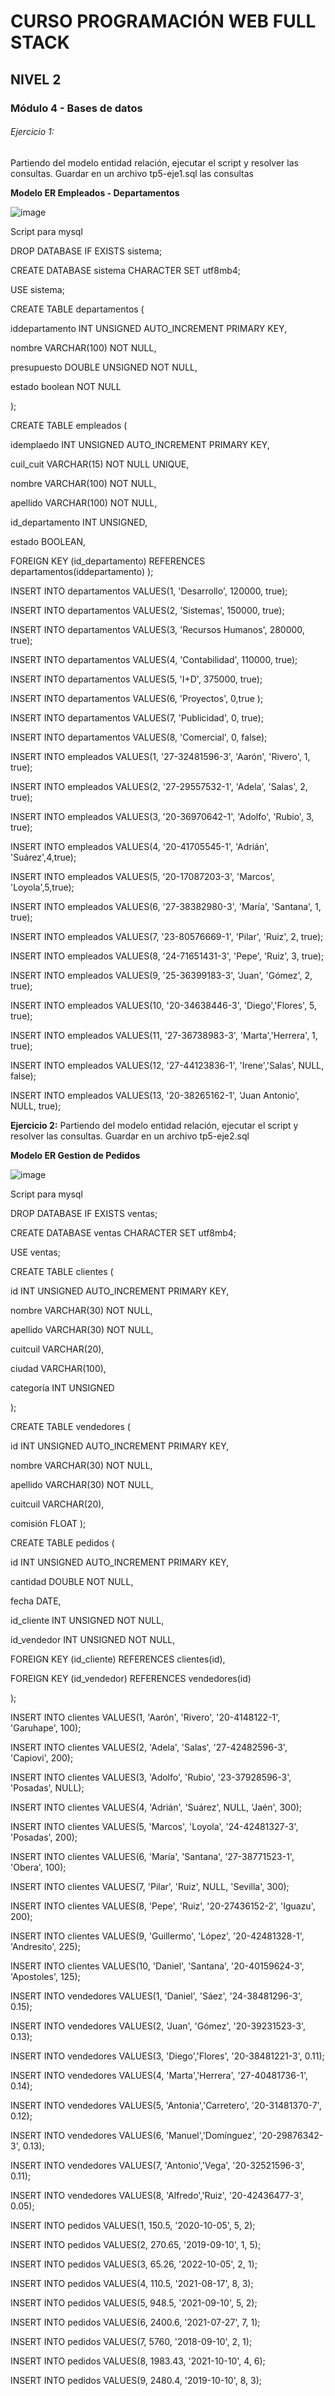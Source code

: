 # CURSO PROGRAMACIÓN WEB FULL STACK
## NIVEL 2
### Módulo 4 - Bases de datos
###### Ejercicio 1:

Partiendo del modelo entidad relación, ejecutar el script y resolver las consultas. Guardar en un archivo  tp5-eje1.sql las consultas

**Modelo ER Empleados - Departamentos**

![image](https://user-images.githubusercontent.com/113069388/201545257-c6189b8e-3da6-4563-a16d-6f14cdb923be.png)


Script para mysql

DROP DATABASE IF EXISTS sistema;

CREATE DATABASE sistema CHARACTER SET utf8mb4;

USE sistema;

CREATE TABLE departamentos (

iddepartamento INT UNSIGNED AUTO_INCREMENT PRIMARY KEY,

nombre VARCHAR(100) NOT NULL,

presupuesto DOUBLE UNSIGNED NOT NULL,

estado  boolean NOT NULL

);


CREATE TABLE empleados (

idemplaedo INT UNSIGNED AUTO_INCREMENT PRIMARY KEY,

cuil_cuit VARCHAR(15) NOT NULL UNIQUE,

nombre VARCHAR(100) NOT NULL,

apellido VARCHAR(100) NOT NULL,

id_departamento INT UNSIGNED,

estado BOOLEAN,

FOREIGN KEY (id_departamento) REFERENCES departamentos(iddepartamento)
);


INSERT INTO departamentos VALUES(1, 'Desarrollo', 120000, true);  

INSERT INTO departamentos VALUES(2, 'Sistemas', 150000, true);  

INSERT INTO departamentos VALUES(3, 'Recursos Humanos', 280000, true);

INSERT INTO departamentos VALUES(4, 'Contabilidad', 110000, true);

INSERT INTO departamentos VALUES(5, 'I+D', 375000, true);

INSERT INTO departamentos VALUES(6, 'Proyectos', 0,true );

INSERT INTO departamentos VALUES(7, 'Publicidad', 0, true);

INSERT INTO departamentos VALUES(8, 'Comercial', 0, false);

INSERT INTO empleados VALUES(1, '27-32481596-3', 'Aarón', 'Rivero', 1, true);

INSERT INTO empleados VALUES(2, '27-29557532-1', 'Adela', 'Salas', 2, true);

INSERT INTO empleados VALUES(3, '20-36970642-1', 'Adolfo', 'Rubio', 3, true);

INSERT INTO empleados VALUES(4, '20-41705545-1', 'Adrián', 'Suárez',4,true);

INSERT INTO empleados VALUES(5, '20-17087203-3', 'Marcos', 'Loyola',5,true);

INSERT INTO empleados VALUES(6, '27-38382980-3', 'María', 'Santana', 1, true);

INSERT INTO empleados VALUES(7, '23-80576669-1', 'Pilar', 'Ruiz', 2, true); 

INSERT INTO empleados VALUES(8, '24-71651431-3', 'Pepe', 'Ruiz', 3, true);

INSERT INTO empleados VALUES(9, '25-36399183-3', 'Juan', 'Gómez', 2, true);

INSERT INTO empleados VALUES(10, '20-34638446-3', 'Diego','Flores', 5, true);

INSERT INTO empleados VALUES(11, '27-36738983-3', 'Marta','Herrera', 1, true);

INSERT INTO empleados VALUES(12, '27-44123836-1', 'Irene','Salas', NULL, false);

INSERT INTO empleados VALUES(13, '20-38265162-1', 'Juan Antonio', NULL, true);



**Ejercicio 2:**
Partiendo del modelo entidad relación, ejecutar el script y resolver las consultas. Guardar en un archivo tp5-eje2.sql

**Modelo ER Gestion de Pedidos**

![image](https://user-images.githubusercontent.com/113069388/201545310-66973424-e17b-4103-944f-3e5ad7f4b139.png)


Script para mysql

DROP DATABASE IF EXISTS ventas;

CREATE DATABASE ventas CHARACTER SET utf8mb4;

USE ventas;

CREATE TABLE clientes (

id INT UNSIGNED AUTO_INCREMENT PRIMARY KEY,

nombre VARCHAR(30) NOT NULL,

apellido VARCHAR(30) NOT NULL,

cuitcuil VARCHAR(20),

ciudad VARCHAR(100),

categoría INT UNSIGNED

);


CREATE TABLE vendedores (

id INT UNSIGNED AUTO_INCREMENT PRIMARY KEY,

nombre VARCHAR(30) NOT NULL,

apellido VARCHAR(30) NOT NULL,

cuitcuil VARCHAR(20),

comisión FLOAT
);


CREATE TABLE pedidos (

id INT UNSIGNED AUTO_INCREMENT PRIMARY KEY,

cantidad DOUBLE NOT NULL,

fecha DATE,

id_cliente INT UNSIGNED NOT NULL,

id_vendedor INT UNSIGNED NOT NULL,

FOREIGN KEY (id_cliente) REFERENCES clientes(id),

FOREIGN KEY (id_vendedor) REFERENCES vendedores(id)

);


INSERT INTO clientes VALUES(1, 'Aarón', 'Rivero', '20-4148122-1', 'Garuhape',
100);

INSERT INTO clientes VALUES(2, 'Adela', 'Salas', '27-42482596-3', 'Capiovi',
200);

INSERT INTO clientes VALUES(3, 'Adolfo', 'Rubio', '23-37928596-3', 'Posadas',
NULL);

INSERT INTO clientes VALUES(4, 'Adrián', 'Suárez', NULL, 'Jaén', 300);

INSERT INTO clientes VALUES(5, 'Marcos', 'Loyola', '24-42481327-3', 'Posadas',
200);

INSERT INTO clientes VALUES(6, 'María', 'Santana', '27-38771523-1', 'Obera',
100);

INSERT INTO clientes VALUES(7, 'Pilar', 'Ruiz', NULL, 'Sevilla', 300);

INSERT INTO clientes VALUES(8, 'Pepe', 'Ruiz', '20-27436152-2', 'Iguazu', 200);

INSERT INTO clientes VALUES(9, 'Guillermo', 'López', '20-42481328-1',
'Andresito', 225);

INSERT INTO clientes VALUES(10, 'Daniel', 'Santana', '20-40159624-3',
'Apostoles', 125);

INSERT INTO vendedores VALUES(1, 'Daniel', 'Sáez', '24-38481296-3', 0.15);

INSERT INTO vendedores VALUES(2, 'Juan', 'Gómez', '20-39231523-3', 0.13);

INSERT INTO vendedores VALUES(3, 'Diego','Flores', '20-38481221-3', 0.11);

INSERT INTO vendedores VALUES(4, 'Marta','Herrera', '27-40481736-1', 0.14);

INSERT INTO vendedores VALUES(5, 'Antonia','Carretero', '20-31481370-7', 0.12);

INSERT INTO vendedores VALUES(6, 'Manuel','Domínguez', '20-29876342-3', 0.13);

INSERT INTO vendedores VALUES(7, 'Antonio','Vega', '20-32521596-3', 0.11);

INSERT INTO vendedores VALUES(8, 'Alfredo','Ruiz', '20-42436477-3', 0.05);

INSERT INTO pedidos VALUES(1, 150.5, '2020-10-05', 5, 2);

INSERT INTO pedidos VALUES(2, 270.65, '2019-09-10', 1, 5);

INSERT INTO pedidos VALUES(3, 65.26, '2022-10-05', 2, 1);

INSERT INTO pedidos VALUES(4, 110.5, '2021-08-17', 8, 3);

INSERT INTO pedidos VALUES(5, 948.5, '2021-09-10', 5, 2);

INSERT INTO pedidos VALUES(6, 2400.6, '2021-07-27', 7, 1);

INSERT INTO pedidos VALUES(7, 5760, '2018-09-10', 2, 1);

INSERT INTO pedidos VALUES(8, 1983.43, '2021-10-10', 4, 6);

INSERT INTO pedidos VALUES(9, 2480.4, '2019-10-10', 8, 3);
